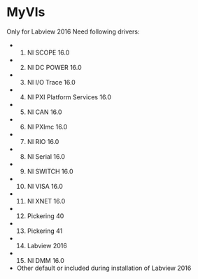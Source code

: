 # MyVIs
Only for Labview 2016
Need following drivers:
- 1. NI SCOPE 16.0
- 2. NI DC POWER 16.0
- 3. NI I/O Trace 16.0
- 4. NI PXI Platform Services 16.0
- 5. NI CAN 16.0
- 6. NI PXImc 16.0
- 7. NI RIO 16.0
- 8. NI Serial 16.0
- 9. NI SWITCH 16.0
- 10. NI VISA 16.0
- 11. NI XNET 16.0
- 12. Pickering 40
- 13. Pickering 41
- 14. Labview 2016
- 15. NI DMM 16.0
- Other default or included during installation of Labview 2016

